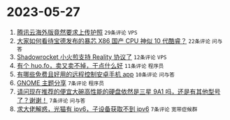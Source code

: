 # 2023-05-27

1. [腾讯云海外版竟然要求上传护照](https://www.v2ex.com/t/943347) `29条评论` `VPS`
1. [大家如何看待宝德发布的暴芯 X86 国产 CPU 神似 10 代酷睿？](https://www.v2ex.com/t/943346) `22条评论` `问与答`
1. [Shadowrocket 小火煎支持 Reality 协议了](https://www.v2ex.com/t/943345) `12条评论` `VPS`
1. [有个 huo.fo，卖又卖不掉，干点什么好](https://www.v2ex.com/t/943343) `11条评论` `程序员`
1. [有哪些免费且好用的远程控制安卓手机 app](https://www.v2ex.com/t/943341) `10条评论` `问与答`
1. [GNOME 主题分享](https://www.v2ex.com/t/943349) `7条评论` `程序员`
1. [请问现在推荐的便宜大碗高性能的硬盘依然是三星 9A1 吗，还是有其他型号了？谢谢！](https://www.v2ex.com/t/943344) `7条评论` `问与答`
1. [求大佬解惑，光猫有 ipv6，子设备获取不到 ipv6](https://www.v2ex.com/t/943340) `7条评论` `宽带症候群`
